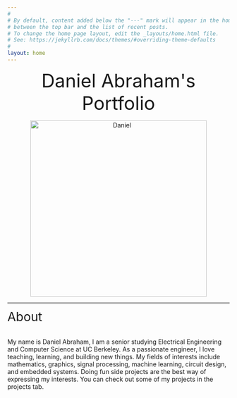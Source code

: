 ```yaml
---
#
# By default, content added below the "---" mark will appear in the home page
# between the top bar and the list of recent posts.
# To change the home page layout, edit the _layouts/home.html file.
# See: https://jekyllrb.com/docs/themes/#overriding-theme-defaults
#
layout: home
---
```


<p style="text-align:center;">
<span style="font-size:3em;">Daniel Abraham's Portfolio</span>
</p>

<p style="text-align:center;"><img src="../../images/daniel.PNG" alt="Daniel" style="width:400px" class="center">
</p>

****   

<p style="text-align:center;">

<span style="font-size:2em;">About</span> <br><br>

My name is Daniel Abraham, I am a senior studying Electrical Engineering and Computer Science at UC Berkeley. 
As a passionate engineer, I love teaching, learning, and building new things. My fields of interests include mathematics, graphics, signal processing, machine learning, circuit design, and embedded systems. Doing fun side projects are the best way of expressing my interests. You can check out some of my projects in the projects tab.
</p>

